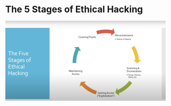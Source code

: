 # The 5 Stages of Ethical Hacking

![848f3c21d8d7dc54f8788f831b530389.png](../_resources/848f3c21d8d7dc54f8788f831b530389.png)

